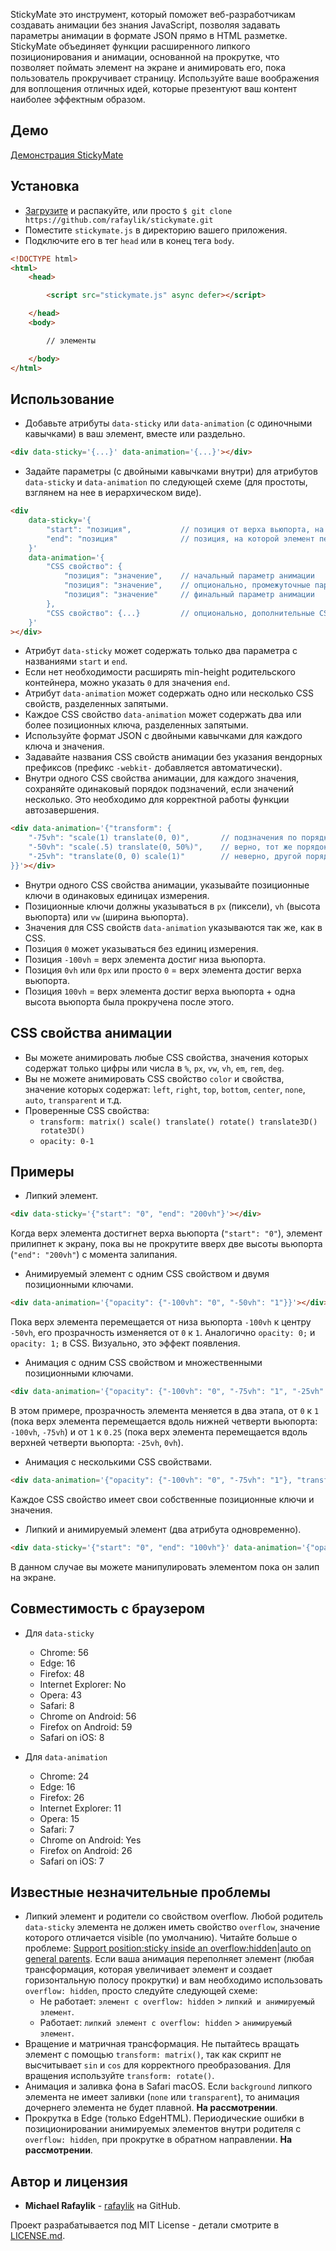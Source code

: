 StickyMate это инструмент, который поможет веб-разработчикам создавать анимации без знания JavaScript, позволяя задавать параметры анимации в формате JSON прямо в HTML разметке. StickyMate объединяет функции расширенного липкого позиционирования и анимации, основанной на прокрутке, что позволяет поймать элемент на экране и анимировать его, пока пользователь прокручивает страницу. Используйте ваше воображения для воплощения отличных идей, которые презентуют ваш контент наиболее эффектным образом.

## Демо

[Демонстрация StickyMate](https://rafaylik.github.io/stickymate/)

## Установка

- [Загрузите](https://github.com/rafaylik/stickymate/archive/master.zip) и распакуйте, или просто `$ git clone https://github.com/rafaylik/stickymate.git`
- Поместите `stickymate.js` в директорию вашего приложения.
- Подключите его в тег `head` или в конец тега `body`.
``` html
<!DOCTYPE html>
<html>
    <head>

        <script src="stickymate.js" async defer></script>

    </head>
    <body>

        // элементы

    </body>
</html>
```

## Использование

- Добавьте атрибуты `data-sticky` или `data-animation` (с одиночными кавычками) в ваш элемент, вместе или раздельно.
``` html
<div data-sticky='{...}' data-animation='{...}'></div>
```
- Задайте параметры (с двойными кавычками внутри) для атрибутов `data-sticky` и `data-animation` по следующей схеме (для простоты, взглянем на нее в иерархическом виде).
``` html
<div
    data-sticky='{
        "start": "позиция",           // позиция от верха вьюпорта, на которой элемент залипнет на экране
        "end": "позиция"              // позиция, на которой элемент перестанет быть липким (фактически, расширяя min-height родительского контейнера, тем самым резервируя место для прокрутки)
    }'
    data-animation='{
        "CSS свойство": {
            "позиция": "значение",    // начальный параметр анимации
            "позиция": "значение",    // опционально, промежуточные параметры
            "позиция": "значение"     // финальный параметр анимации
        },
        "CSS свойство": {...}         // опционально, дополнительные CSS свойства
    }'
></div>
```
- Атрибут `data-sticky` может содержать только два параметра с названиями `start` и `end`.
- Если нет необходимости расширять min-height родительского контейнера, можно указать `0` для значения `end`.
- Атрибут `data-animation` может содержать одно или несколько CSS свойств, разделенных запятыми.
- Каждое CSS свойство `data-animation` может содержать два или более позиционных ключа, разделенных запятыми.
- Используйте формат JSON с двойными кавычками для каждого ключа и значения.
- Задавайте названия CSS свойств анимации без указания вендорных префиксов (префикс `-webkit-` добавляется автоматически).
- Внутри одного CSS свойства анимации, для каждого значения, сохраняйте одинаковый порядок подзначений, если значений несколько. Это необходимо для корректной работы функции автозавершения.
``` html
<div data-animation='{"transform": {
    "-75vh": "scale(1) translate(0, 0)",       // подзначения по порядку - scale, translate
    "-50vh": "scale(.5) translate(0, 50%)",    // верно, тот же порядок подзначений
    "-25vh": "translate(0, 0) scale(1)"        // неверно, другой порядок подзначений
}}'></div>
```
- Внутри одного CSS свойства анимации, указывайте позиционные ключи в одинаковых единицах измерения.
- Позиционные ключи должны указываться в `px` (пиксели), `vh` (высота вьюпорта) или `vw` (ширина вьюпорта).
- Значения для CSS свойств `data-animation` указываются так же, как в CSS.
- Позиция `0` может указываться без единиц измерения.
- Позиция `-100vh` = верх элемента достиг низа вьюпорта.
- Позиция `0vh` или `0px` или просто `0` = верх элемента достиг верха вьюпорта.
- Позиция `100vh` = верх элемента достиг верха вьюпорта + одна высота вьюпорта была прокручена после этого.

## CSS свойства анимации

- Вы можете анимировать любые CSS свойства, значения которых содержат только цифры или числа в `%`, `px`, `vw`, `vh`, `em`, `rem`, `deg`.
- Вы не можете анимировать CSS свойство `color` и свойства, значение которых содержат: `left`, `right`, `top`, `bottom`, `center`, `none`, `auto`, `transparent` и т.д.
- Проверенные CSS свойства:
    - `transform: matrix() scale() translate() rotate() translate3D() rotate3D()`
    - `opacity: 0-1`

## Примеры

- Липкий элемент.
``` html
<div data-sticky='{"start": "0", "end": "200vh"}'></div>
```
Когда верх элемента достигнет верха вьюпорта (`"start": "0"`), элемент прилипнет к экрану, пока вы не прокрутите вверх две высоты вьюпорта (`"end": "200vh"`) с момента залипания.

- Анимируемый элемент с одним CSS свойством и двумя позиционными ключами.
``` html
<div data-animation='{"opacity": {"-100vh": "0", "-50vh": "1"}}'></div>
```
Пока верх элемента перемещается от низа вьюпорта `-100vh` к центру `-50vh`, его прозрачность изменяется от `0` к `1`. Аналогично `opacity: 0;` и `opacity: 1;` в CSS. Визуально, это эффект появления.

- Анимация с одним CSS свойством и множественными позиционными ключами.
``` html
<div data-animation='{"opacity": {"-100vh": "0", "-75vh": "1", "-25vh": "1", "0vh": ".25"}}'></div>
```
В этом примере, прозрачность элемента меняется в два этапа, от `0` к `1` (пока верх элемента перемещается вдоль нижней четверти вьюпорта: `-100vh`, `-75vh`) и от `1` к `0.25` (пока верх элемента перемещается вдоль верхней четверти вьюпорта: `-25vh`, `0vh`).

- Анимация с несколькими CSS свойствами.
``` html
<div data-animation='{"opacity": {"-100vh": "0", "-75vh": "1"}, "transform": {"-100vh": "scale(.75)", "-50vh": "scale(1)"}}'></div>
```
Каждое CSS свойство имеет свои собственные позиционные ключи и значения.

- Липкий и анимируемый элемент (два атрибута одновременно).
``` html
<div data-sticky='{"start": "0", "end": "100vh"}' data-animation='{"opacity": {"0": "1", "100vh": "0"}}'></div>
```
В данном случае вы можете манипулировать элементом пока он залип на экране.

## Совместимость с браузером

- Для `data-sticky`
    - Chrome: 56
    - Edge: 16
    - Firefox: 48
    - Internet Explorer: No
    - Opera: 43
    - Safari: 8
    - Chrome on Android: 56
    - Firefox on Android: 59
    - Safari on iOS: 8

- Для `data-animation`
    - Chrome: 24
    - Edge: 16
    - Firefox: 26
    - Internet Explorer: 11
    - Opera: 15
    - Safari: 7
    - Chrome on Android: Yes
    - Firefox on Android: 26
    - Safari on iOS: 7

## Известные незначительные проблемы

- Липкий элемент и родители со свойством overflow. Любой родитель `data-sticky` элемента не должен иметь свойство `overflow`, значение которого отличается visible (по умолчанию). Читайте больше о проблеме: [Support position:sticky inside an overflow:hidden|auto on general parents](https://github.com/w3c/csswg-drafts/issues/865). Если ваша анимация переполняет элемент (любая трансформация, которая увеличивает элемент и создает горизонтальную полосу прокрутки) и вам необходимо использовать `overflow: hidden`, просто следуйте следующей схеме:
    - Не работает: `элемент с overflow: hidden` \> `липкий и анимируемый элемент`.
    - Работает: `липкий элемент с overflow: hidden` \> `анимируемый элемент`.
- Вращение и матричная трансформация. Не пытайтесь вращать элемент с помощью `transform: matrix()`, так как скрипт не высчитывает `sin` и `cos` для корректного преобразования. Для вращения используйте `transform: rotate()`.
- Анимация и заливка фона в Safari macOS. Если `background` липкого элемента не имеет заливки (`none` или `transparent`), то анимация дочернего элемента не будет плавной. **На рассмотрении**.
- Прокрутка в Edge (только EdgeHTML). Периодические ошибки в позиционировании анимируемых элементов внутри родителя с `overflow: hidden`, при прокрутке в обратном направлении. **На рассмотрении**.

## Автор и лицензия

- **Michael Rafaylik** - [rafaylik](https://github.com/rafaylik) на GitHub.

Проект разрабатывается под MIT License - детали смотрите в [LICENSE.md](./LICENSE).